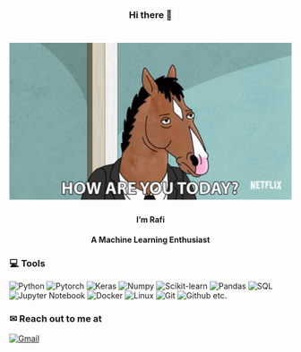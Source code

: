 ## <h3 align="center">Hi there 👋</h3>
<h1 align="center"><img src="img.gif" alt="Coder GIF" width="600"></h1>
<h4 align="center">I’m Rafi</h4>
<h4 align="center">A Machine Learning Enthusiast</h4>

### 💻 Tools
![Python](https://img.shields.io/badge/-Python-yellow?style=flat-square&logo=Python)
![Pytorch](https://img.shields.io/badge/-Pytorch-pink?style=flat-square&logo=Pytorch)
![Keras](https://img.shields.io/badge/-Keras-red?style=flat-square&logo=Keras)
![Numpy](https://img.shields.io/badge/-Numpy-blue?style=flat-square&logo=Numpy)
![Scikit-learn](https://img.shields.io/badge/-Scikitlearn-pink?style=flat-square&logo=Scikit-learn)
![Pandas](https://img.shields.io/badge/-Pandas-purple?style=flat-square&logo=Pandas)
![SQL](https://img.shields.io/badge/-SQL-blue?style=flat-square&logo=SQL)
![Jupyter Notebook](https://img.shields.io/badge/-Jupyter%20Notebook-orange?style=flat-square&logo=Jupyter-Notebook)
![Docker](https://img.shields.io/badge/-Docker-blue?style=flat-square&logo=Docker)
![Linux](https://img.shields.io/badge/-Linux-black?style=flat-square&logo=Linux)
![Git](https://img.shields.io/badge/-Git-green?style=flat-square&logo=Git)
![Github](https://img.shields.io/badge/-Github-purple?style=flat-square&logo=Github)
etc.

### ✉ Reach out to me at
[![Gmail](https://img.shields.io/badge/-ahmadrafiansyahfauzan@gmail.com-212121?style=flat-square&logo=Gmail&logoColor=red)](mailto:ahmadrafiansyahfauzan@gmail.com)
